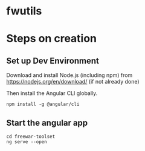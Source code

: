 # fwutils

Steps on creation
============

Set up Dev Environment
----------------------
Download and install Node.js (including npm) from https://nodejs.org/en/download/ (if not already done)

Then install the Angular CLI globally.

	npm install -g @angular/cli


Start the angular app
---------------------
	cd freewar-toolset
	ng serve --open

